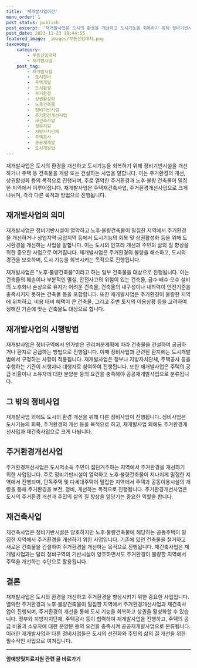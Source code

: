 ```yaml
---
title: '재개발사업이란'
menu_order: 1
post_status: publish
post_excerpt: '재개발사업은 도시의 환경을 개선하고 도시기능을 회복하기 위해 정비기반시설을 개선하거나 주택 등 건축물을 개량 또는 건설하는 사업을 말합니다. 이는 주거환경의 개선, 상권활성화 등의 목적으로 진행되며, 주로 열악한 주거환경과 노후 불량 건축물이 밀집한 지역에서 이루어집니다. 재개발사업은 주택재건축사업, 주거환경개선사업으로 크게 나뉘며, 각각 다른 목적과 방법으로 진행됩니다.'
post_date: 2023-11-23 18:44:55
featured_image: _images/부동산임대차.png
taxonomy:
    category:
        - 부동산임대차
        - 재개발사업
    post_tag:
        - 재개발사업
        -  도시정비
        -  주택개발
        -  도시환경
        -  주거환경
        -  상권활성화
        -  노후건축물
        -  정비기반시설
        -  주거환경개선사업
        -  재건축사업
        -  정부지원
        -  지방자치단체
        -  주택공사
        -  공공재개발
        -  도시개발법
---
```



재개발사업은 도시의 환경을 개선하고 도시기능을 회복하기 위해 정비기반시설을 개선하거나 주택 등 건축물을 개량 또는 건설하는 사업을 말합니다. 이는 주거환경의 개선, 상권활성화 등의 목적으로 진행되며, 주로 열악한 주거환경과 노후·불량 건축물이 밀집한 지역에서 이루어집니다. 재개발사업은 주택재건축사업, 주거환경개선사업으로 크게 나뉘며, 각각 다른 목적과 방법으로 진행됩니다.

## 재개발사업의 의미

재개발사업은 정비기반시설이 열악하고 노후·불량건축물이 밀집한 지역에서 주거환경을 개선하거나 상업지역·공업지역 등에서 도시기능의 회복 및 상권활성화 등을 위해 도시환경을 개선하는 사업을 말합니다. 이는 도시의 인프라 개선과 주민의 삶의 질 향상을 위한 중요한 사업으로 여겨집니다. 재개발사업은 주거환경의 불량을 해소하고, 도시의 경관을 보호하며, 도시 기능을 회복시키는 목적으로 진행됩니다. 

재개발사업은 "노후·불량건축물"이라고 하는 일부 건축물을 대상으로 진행됩니다. 이는 건축물의 훼손이나 부분적인 멸실, 안전사고의 위험이 있는 건축물, 급수·배수·오수 설비의 노후화나 손상으로 유지가 어려운 건축물, 건축물의 내구성이나 내하력이 안전기준을 충족시키지 못하는 건축물 등을 포함합니다. 또한 재개발사업은 주거환경이 불량한 지역에 위치하고, 비용 대비 혜택이 큰 건축물, 그리고 주변 토지의 이용상황 등을 고려하여 정해진 기준에 맞는 건축물도 대상으로 합니다.

## 재개발사업의 시행방법

재개발사업은 정비구역에서 인가받은 관리처분계획에 따라 건축물을 건설하여 공급하거나 환지로 공급하는 방법으로 진행됩니다. 이때 정비사업과 관련된 환지에는 도시개발법에서 규정하는 사항이 적용됩니다. 재개발사업은 정부나 지방자치단체, 주택공사 등을 수행하는 기관이 시행자나 대행자로 참여하여 진행됩니다. 또한 재개발사업은 주택의 공급 비율이나 소유자에 대한 분양분 등의 요건을 충족해야 공공재개발사업으로 분류됩니다.

## 그 밖의 정비사업

재개발사업 외에도 도시의 환경 개선을 위해 다른 정비사업이 진행됩니다. 정비사업은 도시기능의 회복, 주거환경의 개선 등을 목적으로 하고, 재개발사업 외에도 주거환경개선사업과 재건축사업으로 크게 나뉩니다.

## 주거환경개선사업

주거환경개선사업은 도시저소득 주민이 집단거주하는 지역에서 주거환경을 개선하기 위한 사업입니다. 주로 정비기반시설이 열악하고 노후·불량건축물이 지나치게 밀집한 지역에서 진행되며, 단독주택 및 다세대주택이 밀집한 지역에서 주택과 공동이용시설의 개량을 통해 주거환경을 보전, 정비, 개선하는 목적으로 진행됩니다. 주거환경개선사업은 도시의 주거환경 개선과 주민의 삶의 질 향상을 앞당기는 중요한 역할을 합니다.

## 재건축사업

재건축사업은 정비기반시설은 양호하지만 노후·불량건축물에 해당하는 공동주택이 밀집한 지역에서 주거환경을 개선하기 위한 사업입니다. 기존에 있던 건축물을 철거하고 새로운 건축물을 건설하여 주거환경을 개선하는 목적으로 진행됩니다. 재건축사업은 재개발사업과는 달리 정비구역의 기반시설이 양호하면서도 주거환경이 불량한 지역에서 주택을 개선하는 수단으로 활용됩니다.

## 결론


재개발사업은 도시의 환경을 개선하고 주거환경을 향상시키기 위한 중요한 사업입니다. 열악한 주거환경과 노후·불량건축물이 밀집한 지역에서 주거환경개선사업과 재건축사업이 진행되며, 주거환경의 개선을 통해 도시 기능을 회복하고 상권을 활성화할 수 있습니다. 정부와 지방자치단체, 주택공사 등이 협력하여 재개발사업을 진행하고, 주택의 공급 비율과 소유자에 대한 분양분 등의 요건을 충족시켜 공공재개발사업으로 분류됩니다. 이러한 재개발사업과 다른 정비사업들은 도시의 선진화와 주민의 삶의 질 개선을 위한 필수적인 사업으로 여겨집니다.
<!-- wp:separator -->
<hr class="wp-block-separator has-alpha-channel-opacity"/>
<!-- /wp:separator -->

<!-- wp:group {"backgroundColor":"base","layout":{"type":"constrained"}} -->
<div class="wp-block-group has-base-background-color has-background"><!-- wp:paragraph {"align":"center","fontSize":"medium"} -->
<p class="has-text-align-center has-large-font-size"><strong>암예방및치료지원 관련 글 바로가기</strong></p>
<!-- /wp:paragraph -->


<!-- wp:latest-posts
{"categories":[{"id":22696,"count":19,"description":"","link":"https://uknowlaw.com/category/%ec%95%94%ec%98%88%eb%b0%a9%eb%b0%8f%ec%b9%98%eb%a3%8c%ec%a7%80%ec%9b%90/","name":"암예방및치료지원","slug":"암예방및치료지원","taxonomy":"category","parent":0,"meta":[],"_links":{"self":[{"href":"https://uknowlaw.com/wp-json/wp/v2/categories/22696"}],"collection":[{"href":"https://uknowlaw.com/wp-json/wp/v2/categories"}],"about":[{"href":"https://uknowlaw.com/wp-json/wp/v2/taxonomies/category"}],"wp:post_type":[{"href":"https://uknowlaw.com/wp-json/wp/v2/posts?categories=22696"}],"curies":[{"name":"wp","href":"https://api.w.org/{rel}","templated":true}]}}],"postsToShow":100,"excerptLength":28,"postLayout":"grid","columns":2,"featuredImageAlign":"left","featuredImageSizeSlug":"large","fontSize":"small"} /--></div>
<!-- /wp:group -->